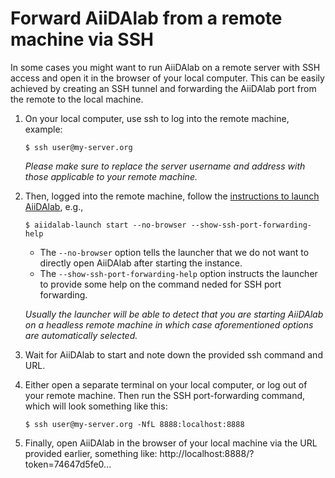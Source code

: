 # Forward AiiDAlab from a remote machine via SSH

In some cases you might want to run AiiDAlab on a remote server with SSH access and open it in the browser of your local computer.
This can be easily achieved by creating an SSH tunnel and forwarding the AiiDAlab port from the remote to the local machine.

1. On your local computer, use ssh to log into the remote machine, example:
    ```console
    $ ssh user@my-server.org
    ```
    _Please make sure to replace the server username and address with those applicable to your remote machine._

2. Then, logged into the remote machine, follow the [instructions to launch AiiDAlab](README.md#getting-started), e.g.,
    ```console
    $ aiidalab-launch start --no-browser --show-ssh-port-forwarding-help
    ````
    - The `--no-browser` option tells the launcher that we do not want to directly open AiiDAlab after starting the instance.
    - The `--show-ssh-port-forwarding-help` option instructs the launcher to provide some help on the command neded for SSH port forwarding.
    
    _Usually the launcher will be able to detect that you are starting AiiDAlab on a headless remote machine in which case aforementioned options are automatically selected._

3. Wait for AiiDAlab to start and note down the provided ssh command and URL.

4. Either open a separate terminal on your local computer, or log out of your remote machine.
   Then run the SSH port-forwarding command, which will look something like this:
   ```console
   $ ssh user@my-server.org -NfL 8888:localhost:8888
   ```

5. Finally, open AiiDAlab in the browser of your local machine via the URL provided earlier, something like: http://localhost:8888/?token=74647d5fe0...
